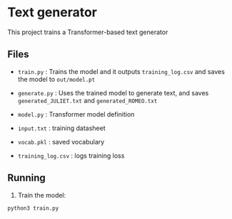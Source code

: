 # Text generator

This project trains a Transformer-based text generator

## Files

- `train.py` : Trains the model and it outputs `training_log.csv` and saves the model to `out/model.pt`

- `generate.py` : Uses the trained model to generate text, and saves `generated_JULIET.txt` and `generated_ROMEO.txt`

- `model.py` : Transformer model definition

- `input.txt` : training datasheet

- `vocab.pkl` : saved vocabulary

- `training_log.csv` : logs training loss 


## Running

1. Train the model: 
```bash
python3 train.py

